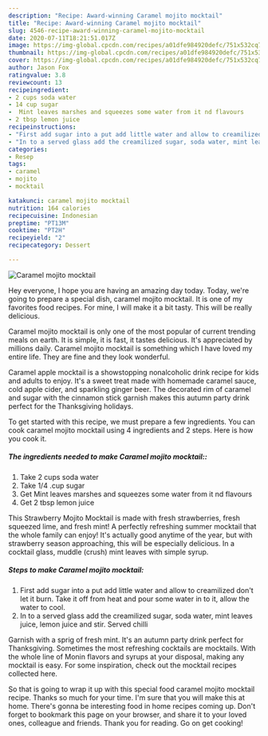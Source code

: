 ```yaml
---
description: "Recipe: Award-winning Caramel mojito mocktail"
title: "Recipe: Award-winning Caramel mojito mocktail"
slug: 4546-recipe-award-winning-caramel-mojito-mocktail
date: 2020-07-11T18:21:51.017Z
image: https://img-global.cpcdn.com/recipes/a01dfe984920defc/751x532cq70/caramel-mojito-mocktail-recipe-main-photo.jpg
thumbnail: https://img-global.cpcdn.com/recipes/a01dfe984920defc/751x532cq70/caramel-mojito-mocktail-recipe-main-photo.jpg
cover: https://img-global.cpcdn.com/recipes/a01dfe984920defc/751x532cq70/caramel-mojito-mocktail-recipe-main-photo.jpg
author: Jason Fox
ratingvalue: 3.8
reviewcount: 13
recipeingredient:
- 2 cups soda water
- 14 cup sugar
-  Mint leaves marshes and squeezes some water from it nd flavours
- 2 tbsp lemon juice
recipeinstructions:
- "First add sugar into a put add little water and allow to creamilized don&#39;t let it burn. Take it off from heat and pour some water in to it, allow the water to cool."
- "In to a served glass add the creamilized sugar, soda water, mint leaves juice, lemon juice and stir. Served chilli"
categories:
- Resep
tags:
- caramel
- mojito
- mocktail

katakunci: caramel mojito mocktail
nutrition: 164 calories
recipecuisine: Indonesian
preptime: "PT13M"
cooktime: "PT2H"
recipeyield: "2"
recipecategory: Dessert

---
```



![Caramel mojito mocktail](https://img-global.cpcdn.com/recipes/a01dfe984920defc/751x532cq70/caramel-mojito-mocktail-recipe-main-photo.jpg)

Hey everyone, I hope you are having an amazing day today. Today, we're going to prepare a special dish, caramel mojito mocktail. It is one of my favorites food recipes. For mine, I will make it a bit tasty. This will be really delicious.

Caramel mojito mocktail is only one of the most popular of current trending meals on earth. It is simple, it is fast, it tastes delicious. It's appreciated by millions daily. Caramel mojito mocktail is something which I have loved my entire life. They are fine and they look wonderful.

Caramel apple mocktail is a showstopping nonalcoholic drink recipe for kids and adults to enjoy. It&#39;s a sweet treat made with homemade caramel sauce, cold apple cider, and sparkling ginger beer. The decorated rim of caramel and sugar with the cinnamon stick garnish makes this autumn party drink perfect for the Thanksgiving holidays.


To get started with this recipe, we must prepare a few ingredients. You can cook caramel mojito mocktail using 4 ingredients and 2 steps. Here is how you cook it.

##### The ingredients needed to make Caramel mojito mocktail::

1. Take 2 cups soda water
1. Take 1/4 .cup sugar
1. Get  Mint leaves marshes and squeezes some water from it nd flavours
1. Get 2 tbsp lemon juice


This Strawberry Mojito Mocktail is made with fresh strawberries, fresh squeezed lime, and fresh mint! A perfectly refreshing summer mocktail that the whole family can enjoy! It&#39;s actually good anytime of the year, but with strawberry season approaching, this will be especially delicious. In a cocktail glass, muddle (crush) mint leaves with simple syrup. 

##### Steps to make Caramel mojito mocktail:

1. First add sugar into a put add little water and allow to creamilized don&#39;t let it burn. Take it off from heat and pour some water in to it, allow the water to cool.
1. In to a served glass add the creamilized sugar, soda water, mint leaves juice, lemon juice and stir. Served chilli


Garnish with a sprig of fresh mint. It&#39;s an autumn party drink perfect for Thanksgiving. Sometimes the most refreshing cocktails are mocktails. With the whole line of Monin flavors and syrups at your disposal, making any mocktail is easy. For some inspiration, check out the mocktail recipes collected here. 

So that is going to wrap it up with this special food caramel mojito mocktail recipe. Thanks so much for your time. I'm sure that you will make this at home. There's gonna be interesting food in home recipes coming up. Don't forget to bookmark this page on your browser, and share it to your loved ones, colleague and friends. Thank you for reading. Go on get cooking!
